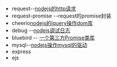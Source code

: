 - request--[nodejs的http请求](https://segmentfault.com/a/1190000000385867)
- request-promise --request的promise封装
- cheerio[nodejs的jquery操作dom库](https://www.jianshu.com/p/629a81b4e013)
- debug --[nodejs调试日志](https://github.com/visionmedia/debug)
- bluebird -- [一个第三方Promise类库](http://bluebirdjs.com/docs/api-reference.html)
- mysql--[nodejs操作mysql的驱动](https://github.com/mysqljs/mysql)
- express
- ejs